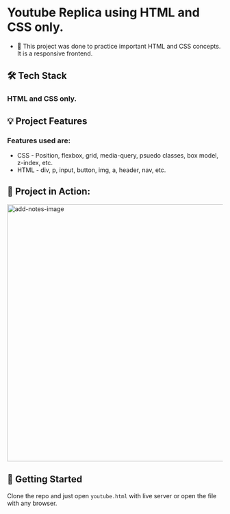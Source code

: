 # Youtube Replica using HTML and CSS only.

- 🚀 This project was done to practice important HTML and CSS concepts. It is a responsive frontend.

## 🛠️ **Tech Stack**

### HTML and CSS only.

## 💡 **Project Features**

### Features used are:

- CSS - Position, flexbox, grid, media-query, psuedo classes, box model, z-index, etc.
- HTML - div, p, input, button, img, a, header, nav, etc.

## 🚀 **Project in Action:**

<img src="https://res.cloudinary.com/dxvafakmn/image/upload/v1727519794/Small-projects/owvswbclr27xaufvqklp.png" alt="add-notes-image" width="600" />

## 🚀 **Getting Started**

Clone the repo and just open `youtube.html` with live server or open the file with any browser.
